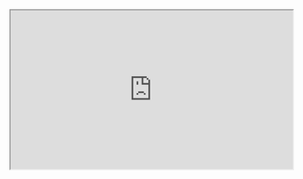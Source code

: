 <div style="display: block; position: relative; width: 100%; height: 0px; --aspect-ratio:9/16; padding-bottom: calc(var(--aspect-ratio) * 100%);"><iframe src="https://www.youtube.com/embed/" allow="fullscreen" style="position: absolute; top: 0px; left: 0px; height: 100%; width: 100%;"></iframe></div>